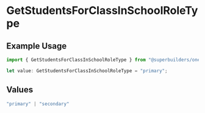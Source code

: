 # GetStudentsForClassInSchoolRoleType

## Example Usage

```typescript
import { GetStudentsForClassInSchoolRoleType } from "@superbuilders/oneroster/models/operations";

let value: GetStudentsForClassInSchoolRoleType = "primary";
```

## Values

```typescript
"primary" | "secondary"
```